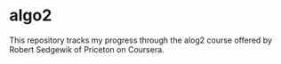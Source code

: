 # algo2
This repository tracks my progress through the alog2 course offered by Robert Sedgewik of Priceton on Coursera.
